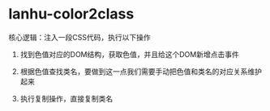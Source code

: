 # lanhu-color2class

核心逻辑：注入一段CSS代码，执行以下操作

1. 找到色值对应的DOM结构，获取色值，并且给这个DOM新增点击事件

2. 根据色值查找类名，要做到这一点我们需要手动把色值和类名的对应关系维护起来

3. 执行复制操作，直接复制类名